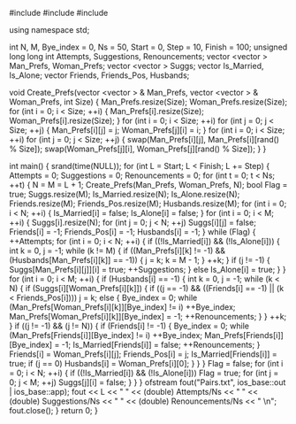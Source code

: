 #include <fstream>
#include <vector>
#include <ctime>

using namespace std;

int N, M, Bye_index = 0, Ns = 50, Start = 0, Step = 10, Finish = 100;
unsigned long long int Attempts, Suggestions, Renouncements;
vector <vector <int>> Man_Prefs, Woman_Prefs;
vector <vector <bool>> Suggs;
vector <bool> Is_Married, Is_Alone;
vector <int> Friends, Friends_Pos, Husbands;

void Create_Prefs(vector <vector <int>> & Man_Prefs, vector <vector <int>> & Woman_Prefs, int Size) {
	Man_Prefs.resize(Size);
	Woman_Prefs.resize(Size);
	for (int i = 0; i < Size; ++i) {
		Man_Prefs[i].resize(Size);
		Woman_Prefs[i].resize(Size);
	}
	for (int i = 0; i < Size; ++i)
		for (int j = 0; j < Size; ++j) {
			Man_Prefs[i][j] = j;
			Woman_Prefs[j][i] = i;
		}
	for (int i = 0; i < Size; ++i)
		for (int j = 0; j < Size; ++j) {
			swap(Man_Prefs[i][j], Man_Prefs[i][rand() % Size]);
			swap(Woman_Prefs[j][i], Woman_Prefs[j][rand() % Size]);
		}
}

int main() {
	srand(time(NULL));
	for (int L = Start; L < Finish; L += Step) {
		Attempts = 0;
		Suggestions = 0;
		Renouncements = 0;
		for (int t = 0; t < Ns; ++t) {
			N = M = L + 1;
			Create_Prefs(Man_Prefs, Woman_Prefs, N);
			bool Flag = true;
			Suggs.resize(M);
			Is_Married.resize(N);
			Is_Alone.resize(N);
			Friends.resize(M);
			Friends_Pos.resize(M);
			Husbands.resize(M);
		    for (int i = 0; i < N; ++i) {
				Is_Married[i] = false;
				Is_Alone[i] = false;
		    }
		    for (int i = 0; i < M; ++i) {
		        Suggs[i].resize(N);
		        for (int j = 0; j < N; ++j)
		        	Suggs[i][j] = false;
				Friends[i] = -1;
				Friends_Pos[i] = -1;
				Husbands[i] = -1;
			}
		    while (Flag) {
		    	++Attempts;
		    	for (int i = 0; i < N; ++i) {
		    		if ((!Is_Married[i]) && (!Is_Alone[i])) {
		    			int k = 0, j = -1;
		    			while (k != M) {
		    				if ((Man_Prefs[i][k] != -1) && (Husbands[Man_Prefs[i][k]] == -1)) {
		    					j = k;
		    					k = M - 1;
							}
							++k;
						}
		    			if (j != -1) {
		    				Suggs[Man_Prefs[i][j]][i] = true;
		    				++Suggestions;
		    			}
		    			else
		    				Is_Alone[i] = true;
					}
				}
				for (int i = 0; i < M; ++i) {
					if (Husbands[i] == -1) {
						int k = 0, j = -1;
						while (k < N) {
							if (Suggs[i][Woman_Prefs[i][k]]) {
								if ((j == -1) && ((Friends[i] == -1) || (k < Friends_Pos[i])))
									j = k;
								else {
									Bye_index = 0;
									while (Man_Prefs[Woman_Prefs[i][k]][Bye_index] != i)
										++Bye_index;
									Man_Prefs[Woman_Prefs[i][k]][Bye_index] = -1;
									++Renouncements;
								}
							}
							++k;
						}
						if ((j != -1) && (j != N)) {
							if (Friends[i] != -1) {
								Bye_index = 0;
								while (Man_Prefs[Friends[i]][Bye_index] != i)
									++Bye_index;
								Man_Prefs[Friends[i]][Bye_index] = -1;
								Is_Married[Friends[i]] = false;
								++Renouncements;
							}
							Friends[i] = Woman_Prefs[i][j];
							Friends_Pos[i] = j;
							Is_Married[Friends[i]] = true;
							if (j == 0)
								Husbands[i] = Woman_Prefs[i][0];
						}
					}
				}
				Flag = false;
				for (int i = 0; i < N; ++i) {
					if ((!Is_Married[i]) && (!Is_Alone[i]))
						Flag = true;
					for (int j = 0; j < M; ++j)
						Suggs[j][i] = false;
				}
			}
		}
		ofstream fout("Pairs.txt", ios_base::out | ios_base::app);
		fout << L << " " << (double) Attempts/Ns << " " << (double) Suggestions/Ns << " " << (double) Renouncements/Ns << " \n";
		fout.close();
	}
	return 0;
}
